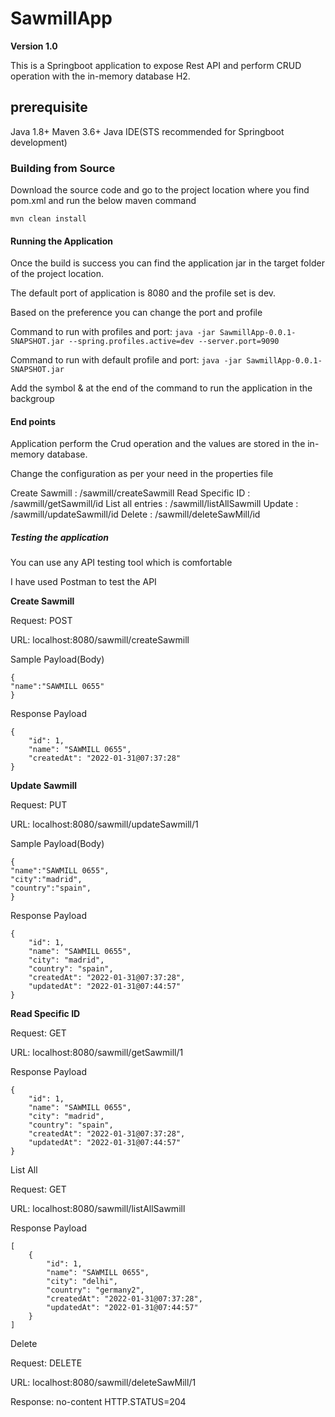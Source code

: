 # SawmillApp
**Version 1.0**

This is a Springboot application to expose Rest API and perform CRUD operation with the in-memory database H2.

## prerequisite

Java 1.8+
Maven 3.6+
Java IDE(STS recommended for Springboot development)

### Building from Source

Download the source code and go to the project location where you find pom.xml and run the below maven command

``` mvn clean install ```

#### Running the Application

Once the build is success you can find the application jar in the target folder of the project location.

The default port of application is 8080 and the profile set is dev.

Based on the preference you can change the port and profile

Command to run with profiles and port: ``` java -jar SawmillApp-0.0.1-SNAPSHOT.jar --spring.profiles.active=dev --server.port=9090 ```

Command to run with default profile and port: ``` java -jar SawmillApp-0.0.1-SNAPSHOT.jar ```

Add the symbol & at the end of the command to run the application in the backgroup


#### End points

Application perform the Crud operation and the values are stored in the in-memory database.

Change the configuration as per your need in the properties file

Create Sawmill     : /sawmill/createSawmill
Read Specific ID   : /sawmill/getSawmill/id
List all entries   : /sawmill/listAllSawmill
Update             : /sawmill/updateSawmill/id
Delete             : /sawmill/deleteSawMill/id

##### Testing the application

You can use any API testing tool which is comfortable 

I have used Postman to test the API

**Create Sawmill**

Request: POST

URL: localhost:8080/sawmill/createSawmill

Sample Payload(Body) 
```
{
"name":"SAWMILL 0655"
}
```
Response Payload
```
{
    "id": 1,
    "name": "SAWMILL 0655",
    "createdAt": "2022-01-31@07:37:28"
}
```

**Update Sawmill**

Request: PUT

URL: localhost:8080/sawmill/updateSawmill/1

Sample Payload(Body)
```
{
"name":"SAWMILL 0655",
"city":"madrid",
"country":"spain",
}
```
Response Payload
```
{
    "id": 1,
    "name": "SAWMILL 0655",
    "city": "madrid",
    "country": "spain",
    "createdAt": "2022-01-31@07:37:28",
    "updatedAt": "2022-01-31@07:44:57"
}
```

**Read Specific ID**

Request: GET

URL: localhost:8080/sawmill/getSawmill/1

Response Payload
```
{
    "id": 1,
    "name": "SAWMILL 0655",
    "city": "madrid",
    "country": "spain",
    "createdAt": "2022-01-31@07:37:28",
    "updatedAt": "2022-01-31@07:44:57"
}
```
List All

Request: GET

URL: localhost:8080/sawmill/listAllSawmill

Response Payload
```
[
    {
        "id": 1,
        "name": "SAWMILL 0655",
        "city": "delhi",
        "country": "germany2",
        "createdAt": "2022-01-31@07:37:28",
        "updatedAt": "2022-01-31@07:44:57"
    }
]
```
Delete

Request: DELETE

URL: localhost:8080/sawmill/deleteSawMill/1

Response: no-content HTTP.STATUS=204




